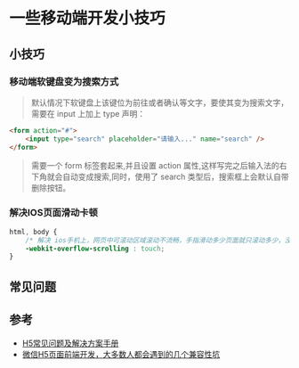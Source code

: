 
# 一些移动端开发小技巧


## 小技巧

### 移动端软键盘变为搜索方式
> 默认情况下软键盘上该键位为前往或者确认等文字，要使其变为搜索文字，需要在 input 上加上 type 声明：
``` html
<form action="#">
    <input type="search" placeholder="请输入..." name="search" />
</form>
```
> 需要一个 form 标签套起来,并且设置 action 属性,这样写完之后输入法的右下角就会自动变成搜索,同时，使用了 search 类型后，搜索框上会默认自带删除按钮。

### 解决IOS页面滑动卡顿
``` css
html, body {
    /* 解决 ios手机上，网页中可滚动区域滚动不流畅，手指滑动多少页面就只滚动多少，没有弹性效果 */
    -webkit-overflow-scrolling : touch;
}
```

## 常见问题



## 参考

- [H5常见问题及解决方案手册](https://mp.weixin.qq.com/s/kG7Df7nR_zu4DbiKfabeVQ)
- [微信H5页面前端开发，大多数人都会遇到的几个兼容性坑](https://segmentfault.com/a/1190000019986963)